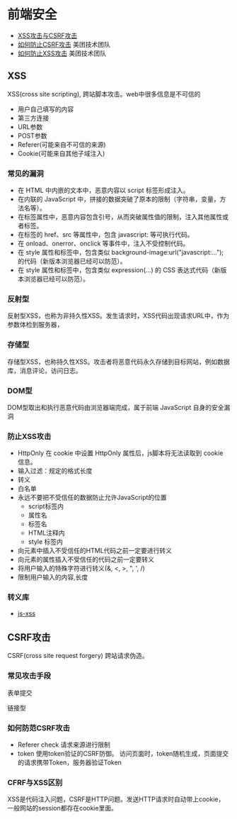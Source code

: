 # 前端安全

* [XSS攻击与CSRF攻击](https://juejin.im/post/5c6d142151882503b3271f4b)
* [如何防止CSRF攻击](https://juejin.im/post/5bc009996fb9a05d0a055192) 美团技术团队
* [如何防止XSS攻击](https://juejin.im/post/5bad9140e51d450e935c6d64) 美团技术团队

## XSS

XSS(cross site scripting), 跨站脚本攻击。web中很多信息是不可信的

* 用户自己填写的内容
* 第三方连接
* URL参数
* POST参数
* Referer(可能来自不可信的来源)
* Cookie(可能来自其他子域注入)

### 常见的漏洞

* 在 HTML 中内嵌的文本中，恶意内容以 script 标签形成注入。
* 在内联的 JavaScript 中，拼接的数据突破了原本的限制（字符串，变量，方法名等）。
* 在标签属性中，恶意内容包含引号，从而突破属性值的限制，注入其他属性或者标签。
* 在标签的 href、src 等属性中，包含 javascript: 等可执行代码。
* 在 onload、onerror、onclick 等事件中，注入不受控制代码。
* 在 style 属性和标签中，包含类似 background-image:url("javascript:..."); 的代码（新版本浏览器已经可以防范）。
* 在 style 属性和标签中，包含类似 expression(...) 的 CSS 表达式代码（新版本浏览器已经可以防范）。

### 反射型

反射型XSS，也称为非持久性XSS。发生请求时，XSS代码出现请求URL中，作为参数体检到服务器，

### 存储型

存储型XSS，也称持久性XSS。攻击者将恶意代码永久存储到目标网站，例如数据库，消息评论，访问日志。

### DOM型

DOM型取出和执行恶意代码由浏览器端完成，属于前端 JavaScript 自身的安全漏洞

### 防止XSS攻击

* HttpOnly 在 cookie 中设置 HttpOnly 属性后，js脚本将无法读取到 cookie 信息。
* 输入过滤：规定的格式长度
* 转义
* 白名单
* 永远不要把不受信任的数据防止允许JavaScript的位置
  * <script></script> script标签内
  * <style></style> 属性名
  * 标签名
  * <!-- --> HTML注释内
  * style 标签内
* 向元素中插入不受信任的HTML代码之前一定要进行转义
* 向元素的属性插入不受信任的代码之前一定要转义
* 将用户输入的特殊字符进行转义(&, <, >, ", ', /)
* 限制用户输入的内容,长度

### 转义库

* [js-xss](https://github.com/leizongmin/js-xss/blob/master/README.zh.md)

## CSRF攻击

CSRF(cross site request forgery) 跨站请求伪造。

### 常见攻击手段

表单提交

链接型

### 如何防范CSRF攻击

* Referer check 请求来源进行限制
* token 使用token验证的CSRF防御。 访问页面时，token随机生成，页面提交的请求携带Token，服务器验证Token

### CFRF与XSS区别

XSS是代码注入问题，CSRF是HTTP问题。发送HTTP请求时自动带上cookie，一般网站的session都存在cookie里面。
